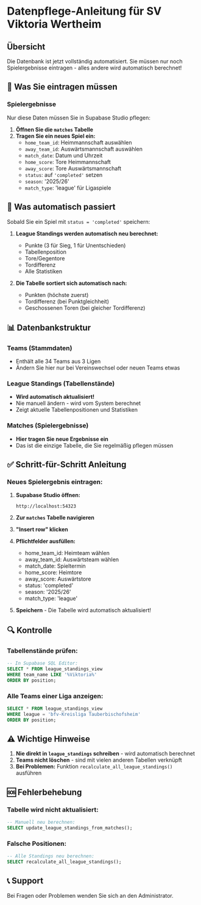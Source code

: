 # Datenpflege-Anleitung für SV Viktoria Wertheim

## Übersicht
Die Datenbank ist jetzt vollständig automatisiert. Sie müssen nur noch Spielergebnisse eintragen - alles andere wird automatisch berechnet!

## 🎯 Was Sie eintragen müssen

### Spielergebnisse
Nur diese Daten müssen Sie in Supabase Studio pflegen:

1. **Öffnen Sie die `matches` Tabelle**
2. **Tragen Sie ein neues Spiel ein:**
   - `home_team_id`: Heimmannschaft auswählen
   - `away_team_id`: Auswärtsmannschaft auswählen
   - `match_date`: Datum und Uhrzeit
   - `home_score`: Tore Heimmannschaft
   - `away_score`: Tore Auswärtsmannschaft
   - `status`: auf `'completed'` setzen
   - `season`: '2025/26'
   - `match_type`: 'league' für Ligaspiele

## 🤖 Was automatisch passiert

Sobald Sie ein Spiel mit `status = 'completed'` speichern:

1. **League Standings werden automatisch neu berechnet:**
   - Punkte (3 für Sieg, 1 für Unentschieden)
   - Tabellenposition
   - Tore/Gegentore
   - Tordifferenz
   - Alle Statistiken

2. **Die Tabelle sortiert sich automatisch nach:**
   - Punkten (höchste zuerst)
   - Tordifferenz (bei Punktgleichheit)
   - Geschossenen Toren (bei gleicher Tordifferenz)

## 📊 Datenbankstruktur

### Teams (Stammdaten)
- Enthält alle 34 Teams aus 3 Ligen
- Ändern Sie hier nur bei Vereinswechsel oder neuen Teams etwas

### League Standings (Tabellenstände)
- **Wird automatisch aktualisiert!**
- Nie manuell ändern - wird vom System berechnet
- Zeigt aktuelle Tabellenpositionen und Statistiken

### Matches (Spielergebnisse)
- **Hier tragen Sie neue Ergebnisse ein**
- Das ist die einzige Tabelle, die Sie regelmäßig pflegen müssen

## ✅ Schritt-für-Schritt Anleitung

### Neues Spielergebnis eintragen:

1. **Supabase Studio öffnen:**
   ```
   http://localhost:54323
   ```

2. **Zur `matches` Tabelle navigieren**

3. **"Insert row" klicken**

4. **Pflichtfelder ausfüllen:**
   - home_team_id: Heimteam wählen
   - away_team_id: Auswärtsteam wählen  
   - match_date: Spieltermin
   - home_score: Heimtore
   - away_score: Auswärtstore
   - status: 'completed'
   - season: '2025/26'
   - match_type: 'league'

5. **Speichern** - Die Tabelle wird automatisch aktualisiert!

## 🔍 Kontrolle

### Tabellenstände prüfen:
```sql
-- In Supabase SQL Editor:
SELECT * FROM league_standings_view 
WHERE team_name LIKE '%Viktoria%'
ORDER BY position;
```

### Alle Teams einer Liga anzeigen:
```sql
SELECT * FROM league_standings_view 
WHERE league = 'bfv-Kreisliga Tauberbischofsheim'
ORDER BY position;
```

## ⚠️ Wichtige Hinweise

1. **Nie direkt in `league_standings` schreiben** - wird automatisch berechnet
2. **Teams nicht löschen** - sind mit vielen anderen Tabellen verknüpft
3. **Bei Problemen:** Funktion `recalculate_all_league_standings()` ausführen

## 🆘 Fehlerbehebung

### Tabelle wird nicht aktualisiert:
```sql
-- Manuell neu berechnen:
SELECT update_league_standings_from_matches();
```

### Falsche Positionen:
```sql
-- Alle Standings neu berechnen:
SELECT recalculate_all_league_standings();
```

## 📞 Support
Bei Fragen oder Problemen wenden Sie sich an den Administrator.